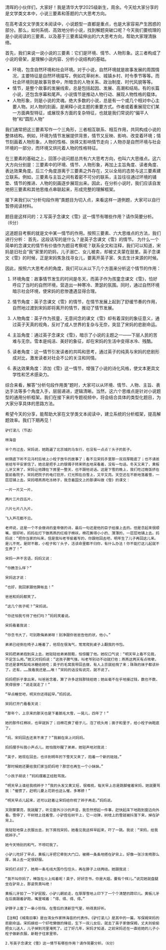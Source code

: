 清晖的小伙伴们，大家好！我是清华大学2025级新生，周余。今天给大家分享的是文学类文本中，小说三要素和答题的六大思考方向。

在高考语文文学类文本阅读中，小说题型一直都是重点，也是大家容易产生困惑的部分。那么，如何系统、高效地分析小说，找到解题突破口呢？今天我们要梳理的是小说阅读的三要素，以及基于三要素延伸出的六大思考方向，帮助大家理清脉络。

首先，我们来说一说小说的三要素：它们是环境、情节、人物形象。这三者构成了小说的骨架，是理解小说内容、分析小说结构的基础。
- 环境，包含自然环境和社会环境。对于小说，自然环境就是故事发展的周围情况，主要特征是自然环境描写，例如花草树木、城镇乡村、时令季节等等。而社会环境则是故事背景中，所暗含的人物关系、政治制度、时代风貌等等。
- 情节，是整个故事的发展线索，总是包括起因、发展、高潮和结局。有的长篇小说，还包含序幕和尾声。小说情节是推动人物行动、展现人物性格的载体。
- 人物形象，则是小说的灵魂。绝大多数的小说，总是有一个或几个相对中心主要人物。对人物的刻画，是阐释小说主题的重要方式。作者或着重展现它们某一方面典型特征，或展现多方面的复杂特征，也就是我们常说的“偏平人物”和“圆形人物”

我们通常把这三要素写作一个三角形，三者相互联系、相互作用，共同构成小说的整体结构。例如，环境为情节发展提供背景，情节又反映、影响、改变着环境；情节刻画着人物形象，人物的性格、抉择又影响情节走向；人物亦是自然环境与社会环境的一部分，而环境又烘托着人物的性格特征。

在三要素的基础之上，回答小说问题总共有六大思考方向，也叫六大思维点。这六大方向分别是：三要素中的环境、情节、人物形象，再加上主旨角度、读者角度、表达效果角度。后三个角度游离于三要素之外存在，又以全局的态势与这三要素建立联系。例如，三要素与主旨之间有着密不可分的联系，主旨往往通过环境的铺垫、情节的推进、人物的刻画逐步展现出来。因此，在分析小说时，我们应该自发地把三要素和其他思维点串联起来，形成完整的理解框架。

接下来我们以“分析句段作用”类题目为切入点，来看这样一道例题，大家可以自行暂停阅读材料。

题目是这样问的：2.写英子念课文《雪》这一情节有哪些作用？请作简要分析。（6分）

这道题目考察的就是文中某一情节的作用。按照三要素、六大思维点的方法，我们进行分析：
首先，这段话写的是什么？是英子念课文《雪》的情节。
为什么一个简单的念课文的情节有价值作为题目考察呢？联系全文和注释，我们可以知道，宋妈是旧社会“我”家里的奶妈，儿子溺亡、女儿被卖，却被丈夫蒙在鼓里。英子念课文《雪》的时候，正是宋妈焦急找寻女儿，要离开英子家、失去生计来源的时候。

因此，按照六大思考点的角度，我们可以从以下几个方面来分析这个情节的作用：
1. 环境角度：故事情节发生的时间是冬天，而英子作为孩童念课文《雪》，恰好呼应了当时的自然环境，营造出一种寒冷、萧瑟的氛围。同时，通过自然环境暗示社会环境，使宋妈的悲惨遭遇显得合理。

2. 情节角度：英子念课文《雪》的情节，在情节发展上起到了舒缓节奏的作用，自然地过渡到宋妈即将离开的情节，推动了情节发展。

3. 人物角度：英子作为孩童，无意间念的课文《雪》却有着深刻的象征意义，通过英子天真的视角，反衬了成人世界的复杂与无奈，突显了宋妈的悲剧命运。

4. 主旨角度：通过英子念课文《雪》，暗示了小说的主题之一——下层人民的苦难与无奈。雪本是纯洁、美好的象征，却在宋妈的生活中变得冰冷、残酷。

5. 读者角度：这一情节引发读者的共鸣和思考，通过英子的纯真与宋妈的悲剧形成对比，激发读者对社会不公的关注和同情。

6. 表达效果角度：添加《雪》这一情节，增强了小说的诗化风格，使文本更具文学性和艺术感染力。

综合来看，解答“分析句段作用类”题时，大家可以从环境、情节、人物、主旨、表达手法等多个角度入手，层层递进，逻辑清晰。当然，这六个思维点是针对小说题型的通用分析框架。我们在接下来的专题视频中，将会结合具体的类型化题目，为大家分享具体的思路方法。

希望今天的分享，能帮助大家在文学类文本阅读中，建立系统的分析框架，提高解题效率。我们下期再见！

```
驴打滚儿（节选）

林海音

半个月过去，宋妈说，她跑遍了北京城的马车行，也没有一点点丫头子的影子。

树荫底下听不见冯村后坡上小栓子放牛的故事了；看不见宋妈手里那一双双厚鞋底了；也不请爸爸给写平安家信了。她总是把手上的银镯子转来转去地呆看着，没有一句话。冬天又来了，黄板儿牙又来了。宋妈让他蹲在下房里一整天，也不跟他说话。这是下雪的晚上，我们吃过晚饭挤在窗前看院子。宋妈把院子的电灯捻开，灯光照在白雪上，又平又亮。天空还在不断地落着雪，一层层铺上去。宋妈喂燕燕吃冻柿子，我念着国文上的那课叫做《雪》的课文：

一片一片又一片，

两片三片四五片，

六片七片八九片，

飞入芦花都不见。

老师说，这是一个不会做诗的皇帝做的诗，最后一句还是他的臣子给接上去的。但是念起来很顺嘴，很好听。妈妈在灯下做燕燕的红缎子棉袄，棉花撕得小小的、薄薄的，一层层地铺上去。妈妈说：“把你当家的叫来，信是我叫老爷偷着写的，你跟他回去吧，明年生了儿子再回这儿来。是儿不死，是财不散，小栓子和丫头子，活该命里都不归你，有什么办法！你不能打这儿起就不生养了！”

宋妈一声不言语，妈妈又说：

“你瞧怎么样？”

宋妈这才说：

“也好，我回家跟他算帐去！”

爸爸和妈妈都笑了。

“这几个孩子呢？”宋妈说。

“你还怕我亏待了他们吗？”妈妈笑着说。

宋妈看着我说：

“你念书大了，可别欺侮弟弟呀！别净跟你爸爸告他的状，他小。”

弟弟已经倒在椅子上睡着了，他现在很淘气，常常爬到桌子上翻我的书包。

宋妈把弟弟抱到床上去，她轻轻给弟弟脱鞋，怕惊醒了他。她叹口气说：“明天早上看不见我，不定怎么闹。”她又对妈妈说：“这孩子脾气强，叫老爷别动不动就打他；燕燕这两天有点咳嗽，您还是拿鸭梨炖冰糖给她吃；英子的毛窝我带回去做，有人上京就给捎了来；珠珠的袜子都该补了。还有，……我看我还是……唉！”宋妈的话没有说完，就不说了。

妈妈把折子拿出来，叫爸爸念着，算了许多这钱那钱给她；她丝毫不在乎地接过钱，数也不数，笑得很惨：“说走就走了！”

“早点睡觉吧，明天你还得起早。”妈妈说。

宋妈打开门看看天说：

“那年个，上京来的那天也是下着鹅毛大雪，一晃儿，四年了！”

她的那件红棉袄，也早就拆了；旧棉花换了榧子儿，泡了梳头用；面子和里子，给小栓子纳鞋底了。

“妈，宋妈回去还来不来了？”我躺在床上问妈妈。

妈妈摆手叫我小声点儿，她怕我吵醒了弟弟，她轻声地对我说：

“英子，她现在回去，也许到明年的下雪天又来了，抱着一个新的娃娃。”

“那时候她还要给我们家当奶妈吧？那您也再生一个小妹妹。”

“小孩子胡说！”妈妈摆着正经脸骂我。

“明天早上谁给我梳辫子？”我的头发又黄又短，很难梳，每天早上总是跳脚催着宋妈，她就要骂我：“催惯了，赶明儿要上花轿也这么催，多寒碜！”

“明天早点儿起来，还可以赶着让宋妈给你梳了辫子再走。”妈妈说。

天刚蒙蒙亮，我就醒了，听见窗外沙沙的声音，我忽然想起一件事，赶快起床下地跑到窗边向外看。雪停了，干树枝上挂着雪，小驴拴在树干上，它一动弹，树枝上的雪就被抖落下来，掉在驴背上。

我轻轻地穿上衣服出去，到下房找宋妈，她看见我这样早起来，吓了一跳。我说：“宋妈，给我梳辫子。”

她今天特别的和气，不唠叨我了。

小驴儿吃好了早点，黄板儿牙把它牵到大门口，被褥一条条地搭在驴背上，好像一张沙发椅那么厚，骑上去一定很舒服。

宋妈打点好了，她用一条毛线大围巾包住头，再在脖子上绕两绕。她跟我说：

“我不叫你妈了，稀饭在火上炖着呢！英子，好好念书，你是大姐，要有个样儿。”说完她就盘腿坐在驴背上，那姿势真叫绝！

黄板儿牙拍了一下驴屁股，小驴儿朝前走，在厚厚雪地上印下了一个个清楚的蹄印儿。黄板儿牙在后面跟着驴跑，嘴里喊着：“得、得、得、得。”

驴脖子上套了一串小铃铛，在雪后的清新空气里，响得真好听。

【注释】《城南旧事》是台湾女作家林海音的代表作。《驴打滚儿》是其中的一篇，写保姆宋妈的悲剧命运。宋妈嫁给一个好吃懒做的赌徒，生下一双儿女后，就去了英子家做保姆，丈夫则偷偷把女儿送人，儿子掉到河里淹死了。过了好几年，宋妈才知道，之前宋妈还在一直给她的儿子小栓子做新衣服，新鞋子往家里带。

2.写英子念课文《雪》这一情节有哪些作用？请作简要分析。（6分）
```